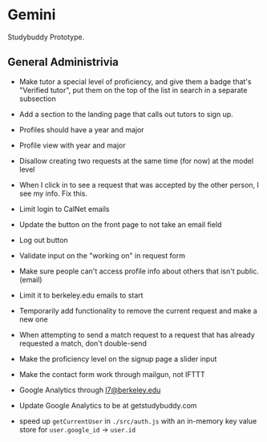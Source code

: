 # Gemini

Studybuddy Prototype.

## General Administrivia

- Make tutor a special level of proficiency, and give them a badge that's "Verified tutor", put them on the top of the list in search in a separate subsection
- Add a section to the landing page that calls out tutors to sign up.
- Profiles should have a year and major
- Profile view with year and major
- Disallow creating two requests at the same time (for now) at the model level
- When I click in to see a request that was accepted by the other person, I see my info. Fix this.
- Limit login to CalNet emails
- Update the button on the front page to not take an email field
- Log out button
- Validate input on the "working on" in request form
- Make sure people can't access profile info about others that isn't public. (email)

- Limit it to berkeley.edu emails to start
- Temporarily add functionality to remove the current request and make a new one
- When attempting to send a match request to a request that has already requested a match, don't double-send
- Make the proficiency level on the signup page a slider input

- Make the contact form work through mailgun, not IFTTT
- Google Analytics through l7@berkeley.edu
- Update Google Analytics to be at getstudybuddy.com

- speed up `getCurrentUser` in `./src/auth.js` with an in-memory key value store for `user.google_id` -> `user.id`

